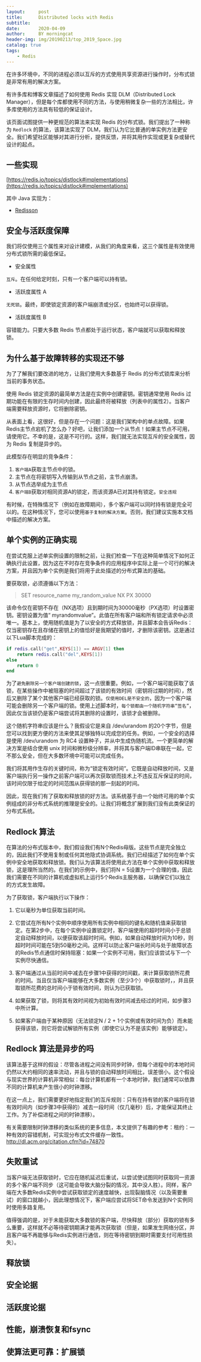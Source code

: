 ```yaml
---
layout:     post
title:      Distributed locks with Redis
subtitle:   
date:       2020-04-09
author:     BY morningcat
header-img: img/20190213/top_2019_Space.jpg
catalog: true
tags:
    - Redis
---
```


在许多环境中，不同的进程必须以互斥的方式使用共享资源进行操作时，分布式锁是非常有用的解决方案。

有许多库和博客文章描述了如何使用 Redis 实现 DLM（Distributed Lock Manager），但是每个库都使用不同的方法，与使用稍微复杂一些的方法相比，许多库使用的方法具有较低的保证设计。

该页面试图提供一种更规范的算法来实现 Redis 的分布式锁。我们提出了一种称为 `Redlock` 的算法，该算法实现了 DLM，我们认为它比普通的单实例方法更安全。我们希望社区能够对其进行分析，提供反馈，并将其用作实现或更复杂或替代设计的起点。

## 一些实现

[https://redis.io/topics/distlock#implementations](https://redis.io/topics/distlock#implementations)

其中 Java 实现为：

- [Redisson](https://github.com/mrniko/redisson) 

## 安全与活跃度保障

我们将仅使用三个属性来对设计建模，从我们的角度来看，这三个属性是有效使用分布式锁所需的最低保证。

- 安全属性

`互斥`。在任何给定时刻，只有一个客户端可以持有锁。

- 活跃度属性 A

`无死锁`。最终，即使锁定资源的客户端崩溃或分区，也始终可以获得锁。

- 活跃度属性 B

容错能力。只要大多数 Redis 节点都处于运行状态，客户端就可以获取和释放锁。

## 为什么基于故障转移的实现还不够

为了了解我们要改进的地方，让我们使用大多数基于 Redis 的分布式锁库来分析当前的事务状态。

使用 Redis 锁定资源的最简单方法是在实例中创建密钥。密钥通常使用 Redis 过期功能在有限的生存时间内创建，因此最终将被释放（列表中的属性2）。当客户端需要释放资源时，它将删除密钥。

从表面上看，这很好，但是存在一个问题：这是我们架构中的单点故障。如果Redis主节点宕机了怎么办？好吧，让我们添加一个从节点！如果主节点不可用，请使用它。不幸的是，这是不可行的。这样，我们就无法实现互斥的安全属性，因为 Redis 复制是异步的。

此模型存在明显的竞争条件：

1. `客户端A`获取主节点中的锁。
2. 主节点在将密钥写入传输到从节点之前，主节点崩溃。
3. 从节点选举成为主节点
4. `客户端B`获取对相同资源A的锁定，而该资源A已对其持有锁定。`安全违规`

有时候，在特殊情况下（例如在故障期间），多个客户端可以同时持有锁是完全可以的。在这种情况下，您可以使用`基于复制的解决方案`。否则，我们建议实施本文档中描述的解决方案。

## 单个实例的正确实现

在尝试克服上述单实例设置的限制之前，让我们检查一下在这种简单情况下如何正确执行此设置，因为这在不时存在竞争条件的应用程序中实际上是一个可行的解决方案，并且因为单个实例是我们将用于此处描述的分布式算法的基础。

要获取锁，必须遵循以下方法：

> SET resource_name my_random_value NX PX 30000

该命令仅在密钥不存在（NX选项）且到期时间为30000毫秒（PX选项）时设置密钥。密钥设置为值“ myrandomvalue”。此值在所有客户端和所有锁定请求中必须唯一。基本上，使用随机值是为了以安全的方式释放锁，并且脚本会告诉Redis：仅当密钥存在且存储在密钥上的值恰好是我期望的值时，才删除该密钥。这是通过以下Lua脚本完成的：

```lua
if redis.call("get",KEYS[1]) == ARGV[1] then
    return redis.call("del",KEYS[1])
else
    return 0
end
```

为了`避免删除另一个客户端创建的锁`，这一点很重要。例如，一个客户端可能获取了该锁，在某些操作中被阻塞的时间超过了该锁的有效时间（密钥将过期的时间），然后又删除了某个其他客户端已经获取的锁。`仅使用DEL是不安全的`，因为一个客户端可能会删除另一个客户端的锁。使用上述脚本时，`每个锁都由一个随机字符串“签名”`，因此仅当该锁仍是客户端尝试将其删除的设置时，该锁才会被删除。

这个随机字符串应该是什么？我假设它是来自 /dev/urandom 的20个字节，但是您可以找到更方便的方法来使其足够独特以完成您的任务。例如，一个安全的选择是使用 /dev/urandom 为 RC4 设置种子，并从中生成伪随机流。一个更简单的解决方案是结合使用 unix 时间和微秒级分辨率，并将其与客户端ID串联在一起，它不那么安全，但在大多数环境中可能可以完成任务。

我们将其用作生存的关键时间，称为“锁定有效时间”。它既是自动释放时间，又是客户端执行另一操作之前客户端可以再次获取锁而技术上不违反互斥保证的时间，该时间仅限于给定的时间范围从获得锁的那一刻起的时间。

因此，现在我们有了获取和释放锁的好方法。该系统基于由一个始终可用的单个实例组成的非分布式系统的推理是安全的。让我们将概念扩展到我们没有此类保证的分布式系统。

## Redlock 算法

在算法的分布式版本中，我们假设我们有N个Redis母版。这些节点是完全独立的，因此我们不使用复制或任何其他隐式协调系统。我们已经描述了如何在单个实例中安全地获取和释放锁。我们认为该算法将使用此方法在单个实例中获取和释放锁，这是理所当然的。在我们的示例中，我们将N = 5设置为一个合理的值，因此我们需要在不同的计算机或虚拟机上运行5个Redis主服务器，以确保它们以独立的方式发生故障。

为了获取锁，客户端执行以下操作：

1. 它以毫秒为单位获取当前时间。

2. 它尝试在所有N个实例中顺序使用所有实例中相同的键名和随机值来获取锁定。在第2步中，在每个实例中设置锁定时，客户端使用的超时时间小于总锁定自动释放时间，以便获取该超时时间。例如，如果自动释放时间为10秒，则超时时间可能在5到50毫秒之间。这样可以防止客户端长时间与处于故障状态的Redis节点通信时保持阻塞：如果一个实例不可用，我们应该尝试与下一个实例尽快通信。

3. 客户端通过从当前时间中减去在步骤1中获得的时间戳，来计算获取锁所花费的时间。当且仅当客户端能够在大多数实例（至少3个）中获取锁时，，并且获取锁所花费的总时间小于锁有效时间，则认为已获取锁。

4. 如果获取了锁，则将其有效时间视为初始有效时间减去经过的时间，如步骤3中所计算。

5. 如果客户端由于某种原因（无法锁定N / 2 + 1个实例或有效时间为负）而未能获得该锁，则它将尝试解锁所有实例（即使它认为不是该实例）能够锁定）。

## Redlock 算法是异步的吗

该算法基于这样的假设：尽管各进程之间没有同步时钟，但每个进程中的本地时间仍然以大约相同的速率流动，并且与锁的自动释放时间相比，误差很小。这个假设与现实世界的计算机非常相似：每台计算机都有一个本地时钟，我们通常可以依靠不同的计算机来产生很小的时钟漂移。

在这一点上，我们需要更好地指定我们的互斥规则：只有在持有锁的客户端将在锁有效时间内（如步骤3中获得的）减去一段时间（仅几毫秒）后，才能保证其终止工作。为了补偿进程之间的时钟漂移）。

有关需要限制时钟漂移的类似系统的更多信息，本文提供了有趣的参考：租约：一种有效的容错机制，可实现分布式文件缓存一致性。
http://dl.acm.org/citation.cfm?id=74870

## 失败重试

当客户端无法获取锁时，它应在随机延迟后重试，以尝试使试图同时获取同一资源的多个客户端不同步（这可能会导致大脑分裂的情况，其中没人胜）。同样，客户端在大多数Redis实例中尝试获取锁定的速度越快，出现裂脑情况（以及需要重试）的窗口就越小，因此理想情况下，客户端应尝试将SET命令发送到N个实例同时使用多路复用。

值得强调的是，对于未能获取大多数锁的客户端，尽快释放（部分）获取的锁有多么重要，这样就不必等待密钥期满才能再次获取锁（但是，如果发生网络分区，并且客户端不再能够与Redis实例进行通信，则在等待密钥到期时需要支付可用性损失）。

## 释放锁



## 安全论据




## 活跃度论据




## 性能，崩溃恢复和fsync



## 使算法更可靠：扩展锁


